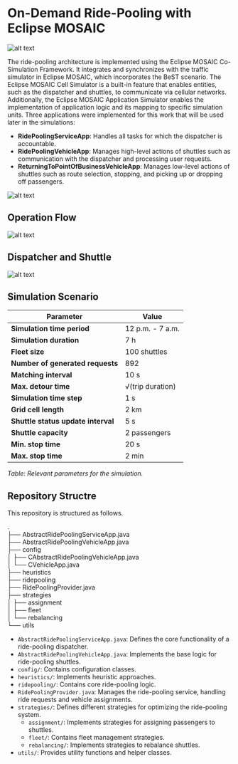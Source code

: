 # On-Demand Ride-Pooling with Eclipse MOSAIC

![alt text](https://mother.dcaiti.tu-berlin.de/svn/thesis/kevin.nguyen/Thesis/03-Methodology/Images/trips-heatmap.png)

The ride-pooling architecture is implemented using the Eclipse MOSAIC Co-Simulation Framework. It integrates and synchronizes with the traffic simulator in Eclipse MOSAIC, which incorporates the BeST scenario. The Eclipse MOSAIC Cell Simulator is a built-in feature that enables entities, such as the dispatcher and shuttles, to communicate via cellular networks. Additionally, the Eclipse MOSAIC Application Simulator enables the implementation of application logic and its mapping to specific simulation units. Three applications were implemented for this work that will be used later in the simulations:

- **RidePoolingServiceApp**: Handles all tasks for which the dispatcher is accountable.  
- **RidePoolingVehicleApp**: Manages high-level actions of shuttles such as communication with the dispatcher and processing user requests.
- **ReturningToPointOfBusinessVehicleApp**: Manages low-level actions of
  shuttles such as route selection, stopping, and picking up or dropping off
  passengers.

![alt text](https://mother.dcaiti.tu-berlin.de/svn/thesis/kevin.nguyen/Thesis/04-Implementation/Images/mosaic.png)

## Operation Flow

![alt text](https://mother.dcaiti.tu-berlin.de/svn/thesis/kevin.nguyen/Thesis/03-Methodology/Images/dispatcher.png)

## Dispatcher and Shuttle

![alt text](https://mother.dcaiti.tu-berlin.de/svn/thesis/kevin.nguyen/Thesis/04-Implementation/Images/apps.png)

## Simulation Scenario

| Parameter                          | Value                         |
|------------------------------------|-------------------------------|
| **Simulation time period**         | 12 p.m. - 7 a.m.              |
| **Simulation duration**            | 7 h                           |
| **Fleet size**                     | 100 shuttles                  |
| **Number of generated requests**   | 892                           |
| **Matching interval**              | 10 s                          |
| **Max. detour time**               | √(trip duration)              |
| **Simulation time step**           | 1 s                           |
| **Grid cell length**               | 2 km                          |
| **Shuttle status update interval** | 5 s                           |
| **Shuttle capacity**               | 2 passengers                  |
| **Min. stop time**                 | 20 s                          |
| **Max. stop time**                 | 2 min                         |

*Table: Relevant parameters for the simulation.*

## Repository Structre

This repository is structured as follows.

.\
├── AbstractRidePoolingServiceApp.java\
├── AbstractRidePoolingVehicleApp.java\
├── config\
│   ├── CAbstractRidePoolingVehicleApp.java\
│   └── CVehicleApp.java\
├── heuristics\
├── ridepooling\
├── RidePoolingProvider.java\
├── strategies\
│   ├── assignment\
│   ├── fleet\
│   └── rebalancing\
└── utils

- `AbstractRidePoolingServiceApp.java`: Defines the core functionality of a ride-pooling dispatcher.  
- `AbstractRidePoolingVehicleApp.java`: Implements the base logic for ride-pooling shuttles.  
- `config/`: Contains configuration classes.  
- `heuristics/`: Implements heuristic approaches.  
- `ridepooling/`: Contains core ride-pooling logic.  
- `RidePoolingProvider.java`: Manages the ride-pooling service, handling ride requests and vehicle assignments.  
- `strategies/`: Defines different strategies for optimizing the ride-pooling system.  
  - `assignment/`: Implements strategies for assigning passengers to shuttles.  
  - `fleet/`: Contains fleet management strategies.  
  - `rebalancing/`: Implements strategies to rebalance shuttles.
- `utils/`: Provides utility functions and helper classes.  
